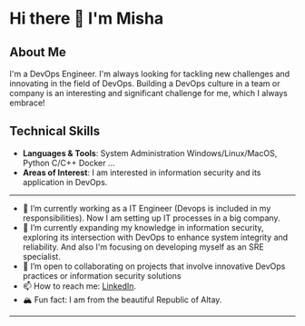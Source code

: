 # Hi there 🌲 I'm Misha 

## About Me
I'm a DevOps Engineer. I'm always looking for tackling new challenges and innovating in the field of DevOps. Building a DevOps culture in a team or company is an interesting and significant challenge for me, which I always embrace!

## Technical Skills
- **Languages & Tools**: System Administration Windows/Linux/MacOS, Python C/C++ Docker ...
- **Areas of Interest**: I am interested in information security and its application in DevOps.

---

- 🔭 I’m currently working as a IT Engineer (Devops is included in my responsibilities). Now I am setting up IT processes in a big company.
- 🌱 I’m currently expanding my knowledge in information security, exploring its intersection with DevOps to enhance system integrity and reliability. And also I'm focusing on developing myself as an SRE specialist.
- 🎎 I’m open to collaborating on projects that involve innovative DevOps practices or information security solutions
- 📫 How to reach me: [LinkedIn](https://www.linkedin.com/in/mikhail-chepkin/).
- 🏔️ Fun fact: I am from the beautiful Republic of Altay.
---
